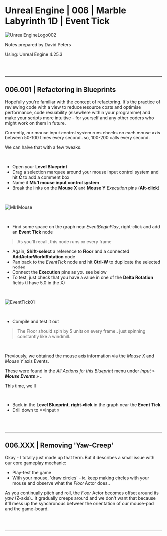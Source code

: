 # Unreal Engine | 006 | Marble Labyrinth 1D | Event Tick

![UnrealEngineLogo002](https://user-images.githubusercontent.com/36719180/90347960-a4e68900-e087-11ea-9349-f5a59105b4d2.png)


Notes prepared by David Peters

Using: Unreal Engine 4.25.3 

<br><br>

---

## 006.001 | Refactoring in Blueprints

Hopefully you're familiar with the concept of refactoring. It's the practice of reviewing code with a view to reduce resource costs and optimise performance, code resuability (elsewhere within your programme) and make your scripts more intuitive - for yourself and any other coders who might work on them in future.

Currently, our mouse input control system runs checks on each mouse axis between 50-100 times every second.. so, 100-200 calls every second.

We can halve that with a few tweaks.

<br>

- Open your **Level Blueprint**
- Drag a selection marquee around your mouse input control system and hit **C** to add a comment box
- Name it **Mk.1 mouse input control system**
- Break the links on the **Mouse X** and **Mouse Y** *Execution* pins (**Alt-click**)

<br>

![Mk1Mouse](https://user-images.githubusercontent.com/36719180/90993932-00c28c00-e60b-11ea-8151-94e1d53c6e5e.png)

<br>

- Find some space on the graph near *EventBeginPlay*, right-click and add an **Event Tick** node
>As you'll recall, this node runs on every frame
- Again, **Shift-select** a reference to **Floor** and a connected **AddActorWorldRotation** node
- Pan back to the *EventTick* node and hit **Ctrl-W** to duplicate the selected nodes
- Connect the **Execution** pins as you see below
- To test, just check that you have a value in one of the **Delta Rotation** fields (I have 5.0 in the X)

<br>

![EventTick01](https://user-images.githubusercontent.com/36719180/90994449-dbcf1880-e60c-11ea-81ae-abc076702abb.png)

<br>

- Compile and test it out

>The Floor should spin by 5 units on every frame.. just spinning constantly like a windmill.

<br>

Previously, we obtained the mouse axis information via the *Mouse X* and *Mouse Y* axis Events.

These were found in the *All Actions for this Blueprint* menu under *Input »* ***Mouse Events*** *» ..* 

This time, we'll 

<br>

- Back in the **Level Blueprint**, **right-click** in the graph near the **Event Tick**
- Drill down to **Input » 



<br><br>

---

## 006.XXX | Removing 'Yaw-Creep'

Okay - I totally just made up that term. But it describes a small issue with our core gameplay mechanic:

- Play-test the game
- With your mouse, 'draw circles' - ie. keep making circles with your mouse and observe what the *Floor* Actor does..

As you continually pitch and roll, the *Floor* Actor becomes offset around its *yaw* (Z-axis).. It gradually creeps around and we don't want that because it'll mess up the synchronous between the orientation of our mouse-pad and the game-board.




<br><br>

---
